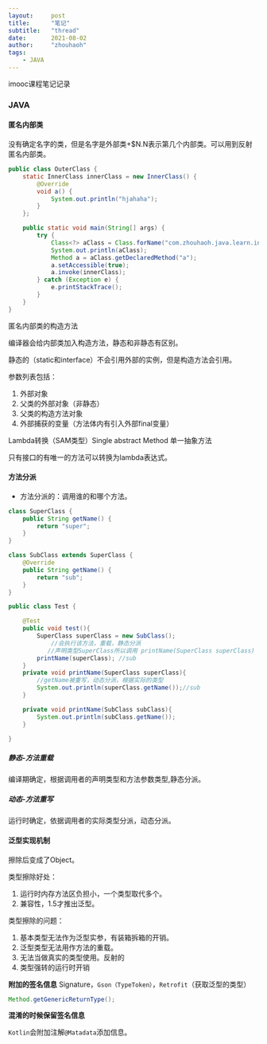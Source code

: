 ```yaml
---
layout:     post
title:      "笔记"
subtitle:   "thread"
date:       2021-08-02
author:     "zhouhaoh"
tags:
    - JAVA
---
```


imooc课程笔记记录

### JAVA

#### 匿名内部类

没有确定名字的类，但是名字是外部类+$N.N表示第几个内部类。可以用到反射匿名内部类。

```java
public class OuterClass {
    static InnerClass innerClass = new InnerClass() {
        @Override
        void a() {
            System.out.println("hjahaha");
        }
    };

    public static void main(String[] args) {
        try {
            Class<?> aClass = Class.forName("com.zhouhaoh.java.learn.inner.OuterClass$1");
            System.out.println(aClass);
            Method a = aClass.getDeclaredMethod("a");
            a.setAccessible(true);
            a.invoke(innerClass);
        } catch (Exception e) {
            e.printStackTrace();
        }
    }
}

```

匿名内部类的构造方法

编译器会给内部类加入构造方法，静态和非静态有区别。

静态的（static和interface）不会引用外部的实例，但是构造方法会引用。

参数列表包括：

1. 外部对象
2. 父类的外部对象（非静态）
3. 父类的构造方法对象
4. 外部捕获的变量（方法体内有引入外部final变量）

Lambda转换（SAM类型）Single abstract Method 单一抽象方法

只有接口的有唯一的方法可以转换为lambda表达式。

#### 方法分派

- 方法分派的：调用谁的和哪个方法。

```java
class SuperClass {
    public String getName() {
        return "super";
    }
}

class SubClass extends SuperClass {
    @Override
    public String getName() {
        return "sub";
    }
}

public class Test {

    @Test
    public void test(){
        SuperClass superClass = new SubClass();
            //会执行该方法，重载，静态分派
           //声明类型SuperClass所以调用 printName(SuperClass superClass)
        printName(superClass); //sub
    }
    private void printName(SuperClass superClass){
        //getName被重写，动态分派，根据实际的类型
        System.out.println(superClass.getName());//sub
    }

    private void printName(SubClass subClass){
        System.out.println(subClass.getName());
    }

}
```

##### 静态-方法重载
 编译期确定，根据调用者的声明类型和方法参数类型,静态分派。

##### 动态-方法重写

运行时确定，依据调用者的实际类型分派，动态分派。

#### 泛型实现机制

擦除后变成了Object。

类型擦除好处：

1. 运行时内存方法区负担小，一个类型取代多个。
2. 兼容性，1.5才推出泛型。

类型擦除的问题：

1. 基本类型无法作为泛型实参，有装箱拆箱的开销。
2. 泛型类型无法用作方法的重载。
3. 无法当做真实的类型使用。反射的
4. 类型强转的运行时开销

**附加的签名信息** Signature，``Gson（TypeToken）``，``Retrofit``（获取泛型的类型）

```java
Method.getGenericReturnType();
```

**混淆的时候保留签名信息**

``Kotlin``会附加注解``@Matadata``添加信息。


